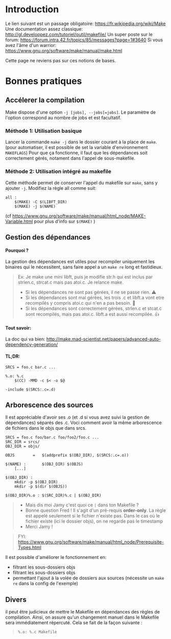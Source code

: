 <!-- TITLE: Make -->
<!-- SUBTITLE: A quick summary of Make -->

# Introduction 
Le lien suivant est un passage obligatoire: https://fr.wikipedia.org/wiki/Make
Une documentation assez classique: http://gl.developpez.com/tutoriel/outil/makefile/
Un super poste sur le forum: https://forum.intra.42.fr/topics/85/messages?page=1#3640
Si vous avez l'âme d'un warrior: https://www.gnu.org/software/make/manual/make.html

Cette page ne reviens pas sur ces notions de bases.
# Bonnes pratiques
## Accélerer la compilation
Make dispose d'une option `-j [jobs], --jobs[=jobs]`. Le paramètre de l'option correspond au nombre de jobs et est facultatif. 
### Méthode 1: Utilisation basique
Lancer la commande `make -j` dans le dossier courant à la place de `make`. (pour automatiser, il est possible de set la variable d'environnement `MAKEFLAGS`)
Pour que ça fonctionne, il faut que les dépendances soit correctement gérés, notament dans l'appel de sous-makefile.
### Méthode 2: Utilisation intégré au makefile
Cette méthode permet de conserver l'appel du makefile sur `make`, sans y ajouter `-j`.
Modifiez la règle all comme suit:
```
all :
	$(MAKE) -C $(LIBFT_DIR)
	$(MAKE) -j $(NAME)
```
(cf https://www.gnu.org/software/make/manual/html_node/MAKE-Variable.html pour plus d'info sur `$(MAKE)` )
## Gestion des dépendances
#### Pourquoi ?
La gestion des dépendances est utiles pour recompiler uniquement les binaires qui le nécessitent, sans faire appel a un `make re` long et fastidieux.
> Ex:
> Je make une mini libft, puis je modifie str.h qui est inclus par strlen.c, strcat.c mais pas atoi.c. Je relance make.
> - Si les dépendances ne sont pas gérées, il ne se passe rien. :warning:
> - Si les dépendances sont mal gérées, les trois .c et libft.a vont etre recompilés y compris atoi.c qui n'en a pas besoin. :snail:
> - Si les dépendances sont correctement gérées, strlen.c et stcat.c sont recompilés, mais pas atoi.c. libft.a est aussi recompilée. :thumbsup:

#### Tout savoir: 
La doc qui va bien: http://make.mad-scientist.net/papers/advanced-auto-dependency-generation/
#### TL;DR:
```
SRCS = foo.c bar.c ...

%.o: %.c
	$(CC) -MMD -c $< -o $@

-include $(SRCS:.c=.d)
```
## Arborescence des sources
Il est appréciable d'avoir ses .o (et .d si vous avez suivi la gestion de dépendances) séparés des .c. Voci comment avoir la même arborescence de fichiers dans le objs que dans srcs.

```
SRCS = foo.c foo/bar.c foo/foo2/foo.c ...
SRC_DIR = srcs/
OBJ_DIR = objs/

OBJS		=	$(addprefix $(OBJ_DIR), $(SRCS:.c=.o))

$(NAME) :		$(OBJ_DIR) $(OBJS)
	[...]

$(OBJ_DIR) :
	mkdir -p $(OBJ_DIR)
	mkdir -p $(dir $(OBJS))

$(OBJ_DIR)%.o :	$(SRC_DIR)%.c | $(OBJ_DIR)
```
> - Mais dis moi Jamy c'est quoi ce `|` dans ton Makefile ?
> - Bonne question Fred ! Il s'agit d'un pré-requis **order-only**. La règle est appelé seulement si le fichier n'existe pas. Dans le cas où le fichier existe (ici le dossier objs), on ne regarde pas le timestamp
> - Merci Jamy !

> FYI: https://www.gnu.org/software/make/manual/html_node/Prerequisite-Types.html

Il est possible d'améliorer le fonctionnement en:
* filtrant les sous-dossiers objs
* filtrant les sous-dossiers objs
* permettant l'ajout à la volée de dossiers aux sources (nécessite un `make re` dans la config de l'exemple)
## Divers
il peut être judicieux de mettre le Makefile en dépendances des règles de compilation. Ainsi, on assure qu'un changement manuel dans le Makefile sera immédiatement répercuté. Cela se fait de la façon suivante :
> `%.o: %.c Makefile`